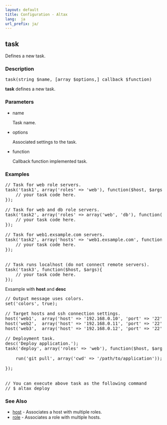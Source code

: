 ```yaml
---
layout: default
title: Configuration - Altax
lang:  ja
url_prefix: ja/
---
```

## task

Defines a new task.

### Description

<pre class="php-nonumber">
task(string $name, [array $options,] callback $function)
</pre>

**task** defines a new task.


### Parameters

* name

  Task name.

* options

  Associated settings to the task.

* function

  Callback function implemented task.

### Examples
<pre class="php-nonumber">
// Task for web role servers.
task('task1', array('roles' => 'web'), function($host, $args){
    // your task code here.
});

// Task for web and db role servers.
task('task2', array('roles' => array('web', 'db'), function($host, $args){
    // your task code here.
});

// Task for web1.exsample.com servers.
task('task2', array('hosts' => 'web1.exsample.com', function($host, $args){
    // your task code here.
});


// Task runs localhost (do not connect remote servers).
task('task3', function($host, $args){
    // your task code here.
});
</pre>

Exsample with **host** and **desc**

<pre class="php-nonumber">
// Output message uses colors.
set('colors', true);

// Target hosts and ssh connection settings.
host('web1',  array('host' => '192.168.0.10', 'port' => '22'), 'web');
host('web2',  array('host' => '192.168.0.11', 'port' => '22'), 'web');
host('web3',  array('host' => '192.168.0.12', 'port' => '22'), 'web');

// Deployment task.
desc('Deploy application.');
task('deploy', array('roles' => 'web'), function($host, $args){

    run('git pull', array('cwd' => '/path/to/application'));

});


// You can execute above task as the following command
// $ altax deploy
</pre>



### See Also

* [host](/altax/ja/documentation/configuration/host.html) - Associates a host with multiple roles.
* [role](/altax/ja/documentation/configuration/role.html) - Associates a role with multiple hosts.

